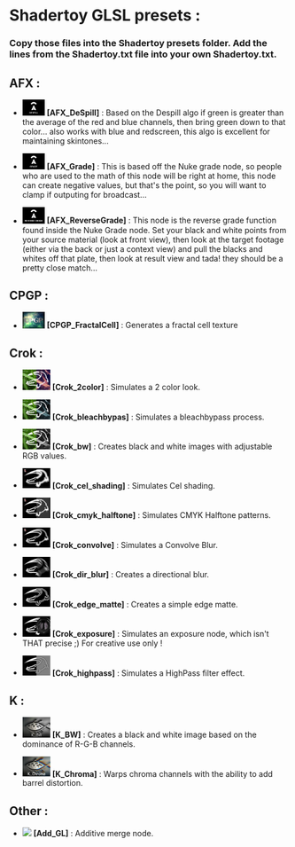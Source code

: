 # Shadertoy GLSL presets :

### Copy those files into the Shadertoy presets folder. Add the lines from the Shadertoy.txt file into your own Shadertoy.txt.

## AFX :

- <img src='icons/AFX_DeSpill.frag.png' width='40'> **[AFX_DeSpill]** : Based on the Despill algo if green is greater than the average of the red and blue channels, then bring green down to that color... also works with blue and redscreen, this algo is excellent for maintaining skintones...

- <img src='icons/AFX_Grade.frag.png' width='40'> **[AFX_Grade]** : This is based off the Nuke grade node, so people who are used to the math of this node will be right at home, this node can create negative values, but that's the point, so you will want to clamp if outputing for broadcast...

- <img src='icons/AFX_ReverseGrade.frag.png' width='40'> **[AFX_ReverseGrade]** : This node is the reverse grade function found inside the Nuke Grade node. Set your black and white points from your source material (look at front view), then look at the target footage (either via the back or just a context view) and pull the blacks and whites off that plate, then look at result view and tada! they should be a pretty close match...

## CPGP :

- <img src='icons/CPGP_FractalCell.frag.png' width='40'> **[CPGP_FractalCell]** : Generates a fractal cell texture

## Crok :

- <img src='icons/Crok_2color.frag.png' width='50'> **[Crok_2color]** : Simulates a 2 color look.

- <img src='icons/Crok_bleachbypas.frag.png' width='50'> **[Crok_bleachbypas]** : Simulates a bleachbypass process.

- <img src='icons/Crok_bw.frag.png' width='50'> **[Crok_bw]** : Creates black and white images with adjustable RGB values.

- <img src='icons/Crok_cel_shading.frag.png' width='50'> **[Crok_cel_shading]** : Simulates Cel shading.

- <img src='icons/Crok_cmyk_halftone.frag.png' width='50'> **[Crok_cmyk_halftone]** : Simulates CMYK Halftone patterns.

- <img src='icons/Crok_convolve.frag.png' width='50'> **[Crok_convolve]** : Simulates a Convolve Blur.

- <img src='icons/Crok_dir_blur.frag.png' width='50'> **[Crok_dir_blur]** : Creates a directional blur.

- <img src='icons/Crok_edge_matte.frag.png' width='50'> **[Crok_edge_matte]** : Creates a simple edge matte.

- <img src='icons/Crok_exposure.frag.png' width='50'> **[Crok_exposure]** : Simulates an exposure node, which isn't THAT precise ;) For creative use only !

- <img src='icons/Crok_highpass.frag.png' width='50'> **[Crok_highpass]** : Simulates a HighPass filter effect.

## K :

- <img src='icons/K_BW.frag.png' width='50'> **[K_BW]** : Creates a black and white image based on the dominance of R-G-B channels.

- <img src='icons/K_Chroma.frag.png' width='50'> **[K_Chroma]** : Warps chroma channels with the ability to add barrel distortion.

## Other :

- <img src='icons/Add_GL.frag.png' width='50'> **[Add_GL]** : Additive merge node.